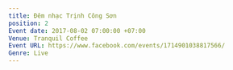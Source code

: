 ```yaml
---
title: Đêm nhạc Trịnh Công Sơn
position: 2
Event date: 2017-08-02 07:00:00 +07:00
Venue: Tranquil Coffee
Event URL: https://www.facebook.com/events/1714901038817566/
Genre: Live
---
```


